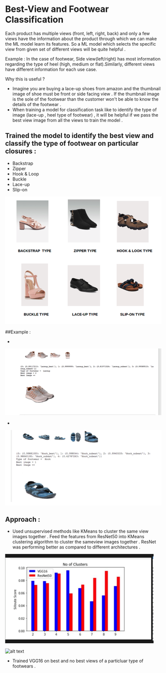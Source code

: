 # Best-View and Footwear Classification 

 Each product has multiple views (front, left, right, back) and only a few views have the information about the product through which we can make the ML model learn its features. So a ML model which selects the specific view from given set of different views will be quite helpful . 

 Example : In the case of footwear, Side view(left/right) has most information regarding the type of heel (high, medium or flat).Similarly, different views have different information for each use case.
 
Why this is useful ?
- Imagine you are buying a lace-up shoes from amazon and the thumbnail image of shoe must be front or side facing view . If the thumbnail image is the sole of the footwear than the customer won't be able to know the details of the footwear .
- When training a model for classification task like to identify the type of image (lace-up , heel type of footwear) , it will be helpful if we pass the best view image from all the views to train the model . 


## Trained the model to identify the best view and classify the type of footwear on particular closures :
- Backstrap
- Zipper
- Hook & Loop
- Buckle
- Lace-up
- Slip-on

![alt text](sample2.png "Closure Types")

##Example :

- 
![alt text](sample1.png "Lace-Up")


- 
![alt text](sample3.png "Hook & Loop")


## Approach :

- Used unsupervised methods like KMeans to cluster the same view images together . Feed the features from ResNet50 into KMeans clustering algorithm to cluster the sameview images together .  ResNet was performing better as compared to different architectures . 

![alt text](sample4.png "Comparasion between ResNet and VGG16 based on silhouette score")

![alt text](sample5.png "Same Views of Hook type footwear")

- Trained VGG16 on best and no best views of a particluar type of footwears  . 

